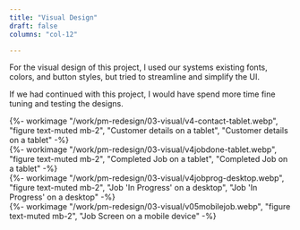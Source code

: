 ```yaml
---
title: "Visual Design"
draft: false
columns: "col-12"

---
```

<div class="container lg gap-1">
<div class="col col-12 col-12 md-8 lg-7 mb-2">

For the visual design of this project, I used our systems existing fonts, colors, and button styles, but tried to streamline and simplify the UI. 

If we had continued with this project, I would have spend more time fine tuning and testing the designs.

<div class="container mt-5">
<div class="col col-6 sm-6 md-4 float-left mb-1">
{%- workimage "/work/pm-redesign/03-visual/v4-contact-tablet.webp", "figure text-muted mb-2", "Customer details on a tablet", "Customer details on a tablet"  -%}
</div>
<div class="col col-6  sm-6 md-4  float-left mb-1">
{%- workimage "/work/pm-redesign/03-visual/v4jobdone-tablet.webp", "figure text-muted mb-2", "Completed Job on a tablet", "Completed Job on a tablet"  -%}
</div>
<div class="col col-6  sm-6 md-4 float-left mb-1">
{%- workimage "/work/pm-redesign/03-visual/v4jobprog-desktop.webp", "figure text-muted mb-2", "Job 'In Progress' on a desktop", "Job 'In Progress' on a desktop"  -%}
</div>
</div>

<div class="col col-6 sm-6 md-2">
  {%- workimage "/work/pm-redesign/03-visual/v05mobilejob.webp", "figure text-muted mb-2", "Job Screen on a mobile device" -%}
</div>

</div>
</div>